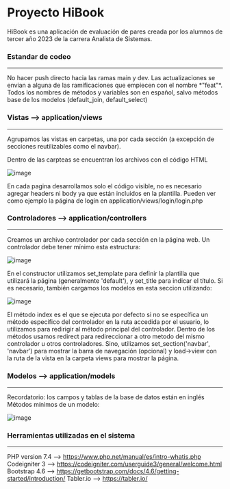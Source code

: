 <h1>Proyecto HiBook</h1>

HiBook es una aplicación de evaluación de pares creada por los alumnos de tercer año 2023 de la carrera Analista de Sistemas. <br>

<h3>Estandar de codeo</h3>
<hr>
No hacer push directo hacia las ramas main y dev. Las actualizaciones se envian a alguna de las ramificaciones que empiecen con el nombre *"feat"*.
Todos los nombres de métodos y variables son en español, salvo métodos base de los modelos (default_join, default_select)


<h3>Vistas --> application/views</h3>
<hr>

Agrupamos las vistas en carpetas, una por cada sección (a excepción de secciones reutilizables como el navbar). 

Dentro de las carpteas se encuentran los archivos con el código HTML

![image](https://github.com/marceloaudisioClases/hibook/assets/64920999/101c69c6-86d8-42c5-9394-f6ec4afbc73e)

En cada pagina desarrollamos solo el código visible, no es necesario agregar headers ni body ya que están incluidos en la plantilla.
Pueden ver como ejemplo la página de login en application/views/login/login.php


<h3>Controladores --> application/controllers</h3>
<hr>

Creamos un archivo controlador por cada sección en la página web. Un controlador debe tener mínimo esta estructura:

![image](https://github.com/marceloaudisioClases/hibook/assets/64920999/c52744b2-b303-4f34-8cc2-0a9b550ba0b2)


En el constructor utilizamos set_template para definir la plantilla que utilizará la página (generalmente 'default'), y set_title para indicar el título.
Si es necesario, también cargamos los modelos en esta seccion utilizando:

![image](https://github.com/marceloaudisioClases/hibook/assets/64920999/e95d07d5-748a-4f0c-b203-bd580e3889e9)


El método index es el que se ejecuta por defecto si no se específica un método específico del controlador en la ruta accedida por el usuario, lo utilizamos para redirigir al método principal del controlador.
Dentro de los métodos usamos redirect para redireccionar a otro metodo del mismo controlador u otros controladores. Sino, utilizamos set_section('navbar', 'navbar') para mostrar la barra 
de navegación (opcional) y load->view con la ruta de la vista en la carpeta views para mostrar la página.

<h3>Modelos --> application/models</h3>
<hr>

Recordatorio: los campos y tablas de la base de datos están en inglés
Métodos mínimos de un modelo:

![image](https://github.com/marceloaudisioClases/hibook/assets/64920999/508ab69e-3567-4f5d-be31-cbde7c737a71)


<h3>Herramientas utilizadas en el sistema</h3>
<hr>

PHP version 7.4 --> https://www.php.net/manual/es/intro-whatis.php
Codeigniter 3 --> https://codeigniter.com/userguide3/general/welcome.html
Bootstrap 4.6 --> https://getbootstrap.com/docs/4.6/getting-started/introduction/
Tabler.io --> https://tabler.io/

